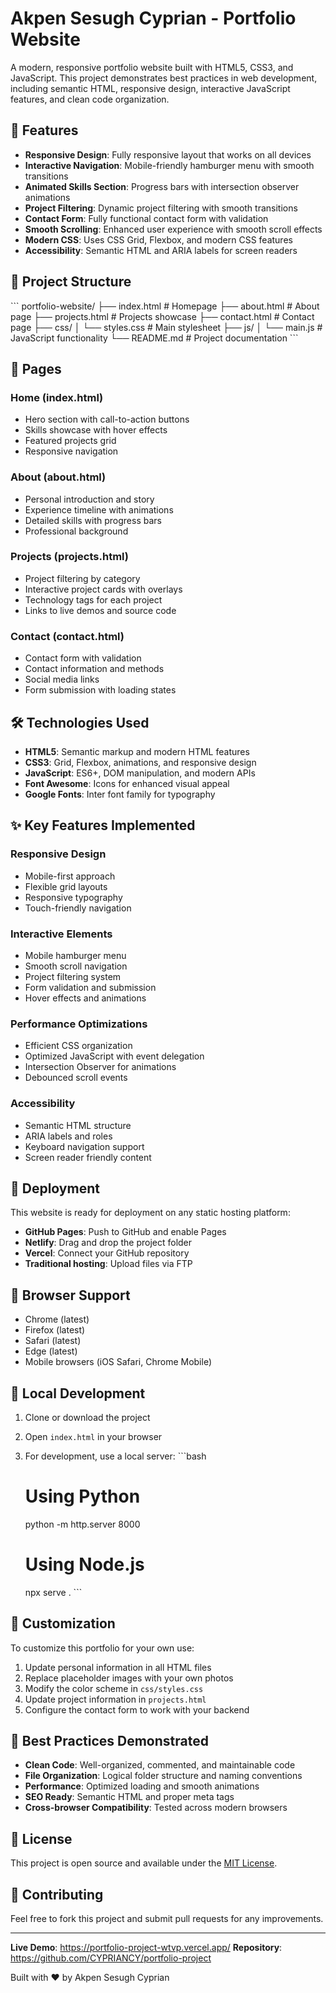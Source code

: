 # Akpen Sesugh Cyprian - Portfolio Website

A modern, responsive portfolio website built with HTML5, CSS3, and JavaScript. This project demonstrates best practices in web development, including semantic HTML, responsive design, interactive JavaScript features, and clean code organization.

## 🌟 Features

- **Responsive Design**: Fully responsive layout that works on all devices
- **Interactive Navigation**: Mobile-friendly hamburger menu with smooth transitions
- **Animated Skills Section**: Progress bars with intersection observer animations
- **Project Filtering**: Dynamic project filtering with smooth transitions
- **Contact Form**: Fully functional contact form with validation
- **Smooth Scrolling**: Enhanced user experience with smooth scroll effects
- **Modern CSS**: Uses CSS Grid, Flexbox, and modern CSS features
- **Accessibility**: Semantic HTML and ARIA labels for screen readers

## 📁 Project Structure

\`\`\`
portfolio-website/
├── index.html          # Homepage
├── about.html           # About page
├── projects.html        # Projects showcase
├── contact.html         # Contact page
├── css/
│   └── styles.css       # Main stylesheet
├── js/
│   └── main.js          # JavaScript functionality
└── README.md           # Project documentation
\`\`\`

## 🚀 Pages

### Home (index.html)
- Hero section with call-to-action buttons
- Skills showcase with hover effects
- Featured projects grid
- Responsive navigation

### About (about.html)
- Personal introduction and story
- Experience timeline with animations
- Detailed skills with progress bars
- Professional background

### Projects (projects.html)
- Project filtering by category
- Interactive project cards with overlays
- Technology tags for each project
- Links to live demos and source code

### Contact (contact.html)
- Contact form with validation
- Contact information and methods
- Social media links
- Form submission with loading states

## 🛠️ Technologies Used

- **HTML5**: Semantic markup and modern HTML features
- **CSS3**: Grid, Flexbox, animations, and responsive design
- **JavaScript**: ES6+, DOM manipulation, and modern APIs
- **Font Awesome**: Icons for enhanced visual appeal
- **Google Fonts**: Inter font family for typography

## ✨ Key Features Implemented

### Responsive Design
- Mobile-first approach
- Flexible grid layouts
- Responsive typography
- Touch-friendly navigation

### Interactive Elements
- Mobile hamburger menu
- Smooth scroll navigation
- Project filtering system
- Form validation and submission
- Hover effects and animations

### Performance Optimizations
- Efficient CSS organization
- Optimized JavaScript with event delegation
- Intersection Observer for animations
- Debounced scroll events

### Accessibility
- Semantic HTML structure
- ARIA labels and roles
- Keyboard navigation support
- Screen reader friendly content

## 🚀 Deployment

This website is ready for deployment on any static hosting platform:

- **GitHub Pages**: Push to GitHub and enable Pages
- **Netlify**: Drag and drop the project folder
- **Vercel**: Connect your GitHub repository
- **Traditional hosting**: Upload files via FTP

## 📱 Browser Support

- Chrome (latest)
- Firefox (latest)
- Safari (latest)
- Edge (latest)
- Mobile browsers (iOS Safari, Chrome Mobile)

## 🔧 Local Development

1. Clone or download the project
2. Open `index.html` in your browser
3. For development, use a local server:
   \`\`\`bash
   # Using Python
   python -m http.server 8000
   
   # Using Node.js
   npx serve .
   \`\`\`

## 📝 Customization

To customize this portfolio for your own use:

1. Update personal information in all HTML files
2. Replace placeholder images with your own photos
3. Modify the color scheme in `css/styles.css`
4. Update project information in `projects.html`
5. Configure the contact form to work with your backend

## 🎯 Best Practices Demonstrated

- **Clean Code**: Well-organized, commented, and maintainable code
- **File Organization**: Logical folder structure and naming conventions
- **Performance**: Optimized loading and smooth animations
- **SEO Ready**: Semantic HTML and proper meta tags
- **Cross-browser Compatibility**: Tested across modern browsers

## 📄 License

This project is open source and available under the [MIT License](LICENSE).

## 🤝 Contributing

Feel free to fork this project and submit pull requests for any improvements.

---

**Live Demo**: https://portfolio-project-wtvp.vercel.app/
**Repository**: https://github.com/CYPRIANCY/portfolio-project

Built with ❤️ by Akpen Sesugh Cyprian
